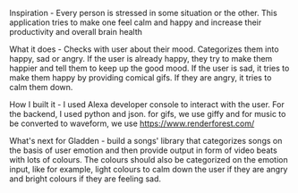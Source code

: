Inspiration - Every person is stressed in some situation or the other. This application tries to make one feel calm and happy and increase their productivity and overall brain health

What it does - Checks with user about their mood. Categorizes them into happy, sad or angry. If the user is already happy, they try to make them happier and tell them to keep up the good mood. If the user is sad, it tries to make them happy by providing comical gifs. If they are angry, it tries to calm them down.

How I built it - I used Alexa developer console to interact with the user. For the backend, I used python and json. for gifs, we use giffy and for music to be converted to waveform, we use https://www.renderforest.com/

What's next for Gladden - build a songs' library that categorizes songs on the basis of user emotion and then provide output in form of video beats with lots of colours. The colours should also be categorized on the emotion input, like for example, light colours to calm down the user if they are angry and bright colours if they are feeling sad.